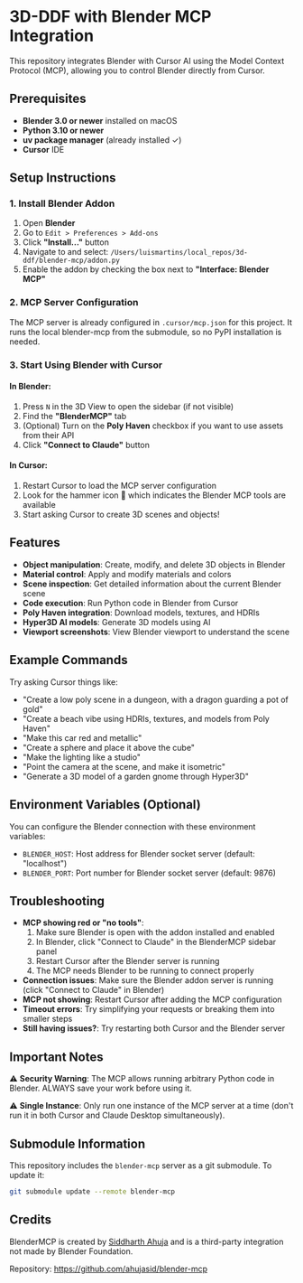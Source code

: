 # 3D-DDF with Blender MCP Integration

This repository integrates Blender with Cursor AI using the Model Context Protocol (MCP), allowing you to control Blender directly from Cursor.

## Prerequisites

- **Blender 3.0 or newer** installed on macOS
- **Python 3.10 or newer**
- **uv package manager** (already installed ✓)
- **Cursor** IDE

## Setup Instructions

### 1. Install Blender Addon

1. Open **Blender**
2. Go to `Edit > Preferences > Add-ons`
3. Click **"Install..."** button
4. Navigate to and select: `/Users/luismartins/local_repos/3d-ddf/blender-mcp/addon.py`
5. Enable the addon by checking the box next to **"Interface: Blender MCP"**

### 2. MCP Server Configuration

The MCP server is already configured in `.cursor/mcp.json` for this project. It runs the local blender-mcp from the submodule, so no PyPI installation is needed.

### 3. Start Using Blender with Cursor

#### In Blender:
1. Press `N` in the 3D View to open the sidebar (if not visible)
2. Find the **"BlenderMCP"** tab
3. (Optional) Turn on the **Poly Haven** checkbox if you want to use assets from their API
4. Click **"Connect to Claude"** button

#### In Cursor:
1. Restart Cursor to load the MCP server configuration
2. Look for the hammer icon 🔨 which indicates the Blender MCP tools are available
3. Start asking Cursor to create 3D scenes and objects!

## Features

- **Object manipulation**: Create, modify, and delete 3D objects in Blender
- **Material control**: Apply and modify materials and colors
- **Scene inspection**: Get detailed information about the current Blender scene
- **Code execution**: Run Python code in Blender from Cursor
- **Poly Haven integration**: Download models, textures, and HDRIs
- **Hyper3D AI models**: Generate 3D models using AI
- **Viewport screenshots**: View Blender viewport to understand the scene

## Example Commands

Try asking Cursor things like:

- "Create a low poly scene in a dungeon, with a dragon guarding a pot of gold"
- "Create a beach vibe using HDRIs, textures, and models from Poly Haven"
- "Make this car red and metallic"
- "Create a sphere and place it above the cube"
- "Make the lighting like a studio"
- "Point the camera at the scene, and make it isometric"
- "Generate a 3D model of a garden gnome through Hyper3D"

## Environment Variables (Optional)

You can configure the Blender connection with these environment variables:

- `BLENDER_HOST`: Host address for Blender socket server (default: "localhost")
- `BLENDER_PORT`: Port number for Blender socket server (default: 9876)

## Troubleshooting

- **MCP showing red or "no tools"**: 
  1. Make sure Blender is open with the addon installed and enabled
  2. In Blender, click "Connect to Claude" in the BlenderMCP sidebar panel
  3. Restart Cursor after the Blender server is running
  4. The MCP needs Blender to be running to connect properly
- **Connection issues**: Make sure the Blender addon server is running (click "Connect to Claude" in Blender)
- **MCP not showing**: Restart Cursor after adding the MCP configuration
- **Timeout errors**: Try simplifying your requests or breaking them into smaller steps
- **Still having issues?**: Try restarting both Cursor and the Blender server

## Important Notes

⚠️ **Security Warning**: The MCP allows running arbitrary Python code in Blender. ALWAYS save your work before using it.

⚠️ **Single Instance**: Only run one instance of the MCP server at a time (don't run it in both Cursor and Claude Desktop simultaneously).

## Submodule Information

This repository includes the `blender-mcp` server as a git submodule. To update it:

```bash
git submodule update --remote blender-mcp
```

## Credits

BlenderMCP is created by [Siddharth Ahuja](https://x.com/sidahuj) and is a third-party integration not made by Blender Foundation.

Repository: https://github.com/ahujasid/blender-mcp
